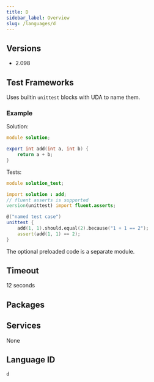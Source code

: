 ```yaml
---
title: D
sidebar_label: Overview
slug: /languages/d
---
```



## Versions

- 2.098

## Test Frameworks

Uses builtin `unittest` blocks with UDA to name them.

### Example

Solution:
```d
module solution;

export int add(int a, int b) {
    return a + b;
}
```

Tests:
```d
module solution_test;

import solution : add;
// fluent asserts is supported
version(unittest) import fluent.asserts;

@("named test case")
unittest {
    add(1, 1).should.equal(2).because("1 + 1 == 2");
    assert(add(1, 1) == 2);
}
```

The optional preloaded code is a separate module.

## Timeout

12 seconds

## Packages

## Services

None

## Language ID

`d`
